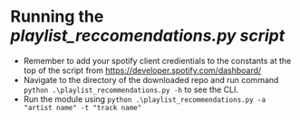 # Running the *playlist_reccomendations.py script* #
* Remember to add your spotify client credientials to the constants at the top of the script from https://developer.spotify.com/dashboard/
* Navigate to the directory of the downloaded repo and run command ```python .\playlist_recommendations.py -h``` to see the CLI.
* Run the module using ```python .\playlist_recommendations.py -a "artist name" -t "track name"```
